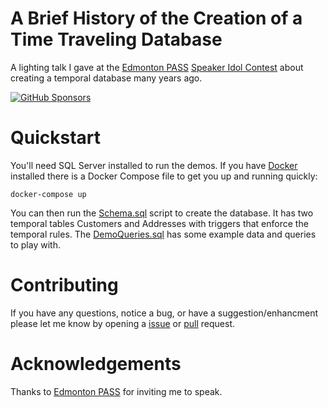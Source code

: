 # A Brief History of the Creation of a Time Traveling Database
A lighting talk I gave at the [Edmonton PASS](https://edmpass.pass.org/) [Speaker Idol Contest](https://www.meetup.com/EDMPASS/events/257714563/) about creating a temporal database many years ago.

[![GitHub Sponsors](https://img.shields.io/github/sponsors/saturdaymp?label=Sponsors&logo=githubsponsors&labelColor=3C444C)](https://github.com/sponsors/saturdaymp)

# Quickstart
You'll need SQL Server installed to run the demos.  If you have [Docker](https://www.docker.com/) installed there is a Docker Compose file to get you up and running quickly:

````
docker-compose up
````

You can then run the [Schema.sql](Schema.sql) script to create the database.  It has two temporal tables Customers and Addresses with triggers that enforce the temporal rules.  The [DemoQueries.sql](DemoQueries.sql) has some example data and queries to play with.

# Contributing
If you have any questions, notice a bug, or have a suggestion/enhancment please let me know by opening a [issue](https://github.com/saturdaymp-examples/temporal-db-example/issues) or [pull](https://github.com/saturdaymp-examples/temporal-db-example/pulls) request.

# Acknowledgements
Thanks to [Edmonton PASS](https://edmpass.pass.org/) for inviting me to speak.
